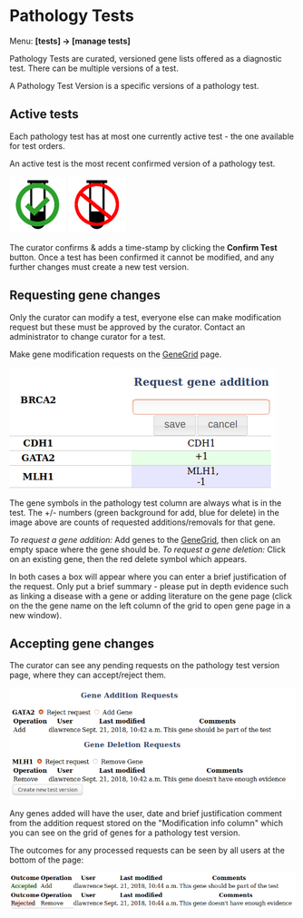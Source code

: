 # Pathology Tests

Menu: **[tests] -> [manage tests]**

Pathology Tests are curated, versioned gene lists offered as a diagnostic test. There can be multiple versions of a test.

A Pathology Test Version is a specific versions of a pathology test.

## Active tests

Each pathology test has at most one currently active test - the one available for test orders.

An active test is the most recent confirmed version of a pathology test.

![Active test logo](images/test_tube_active.png)
![All other versions of tests](images/test_tube_obsolete.png)

The curator confirms & adds a time-stamp by clicking the **Confirm Test** button. Once a test has been confirmed it cannot be modified, and any further changes must create a new test version.

## Requesting gene changes

Only the curator can modify a test, everyone else can make modification request but these must be approved by the curator. Contact an administrator to change curator for a test.

Make gene modification requests on the [GeneGrid](../genes/genegrid.md) page.

![](images/request_gene_addition.png)

The gene symbols in the pathology test column are always what is in the test. The +/- numbers (green background for add, blue for delete) in the image above are counts of requested additions/removals for that gene.

_To request a gene addition:_ Add genes to the [GeneGrid](../genes/genegrid.md), then click on an empty space where the gene should be.
_To request a gene deletion:_ Click on an existing gene, then the red delete symbol which appears.

In both cases a box will appear where you can enter a brief justification of the request. Only put a brief summary - please put in depth evidence such as linking a disease with a gene or adding literature on the gene page (click on the the gene name on the left column of the grid to open gene page in a new window).

## Accepting gene changes

The curator can see any pending requests on the pathology test version page, where they can accept/reject them.

![](images/modifications.png)

Any genes added will have the user, date and brief justification comment from the addition request stored on the "Modification info column" which you can see on the grid of genes for a pathology test version.

The outcomes for any processed requests can be seen by all users at the bottom of the page:

![](images/request_outcomes.png)
